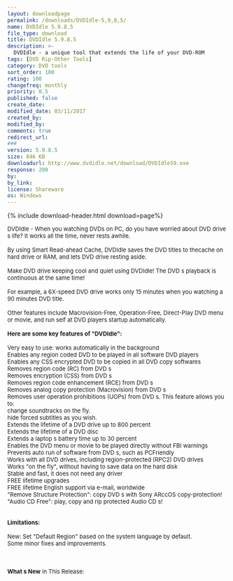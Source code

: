 ```yaml
---
layout: downloadpage
permalink: /downloads/DVDIdle-5,9,8,5/
name: DVDIdle 5.9.8.5
file_type: download
title: DVDIdle 5.9.8.5
description: >-
  DVDIdle - a unique tool that extends the life of your DVD-ROM
tags: [DVD Rip-Other Tools]
category: DVD tools
sort_order: 100
rating: 100
changefreq: monthly
priority: 0.5
published: false
create_date:
modified_date: 03/11/2017
created_by:
modified_by:
comments: true
redirect_url:
###
version: 5.9.8.5
size: 846 KB
downloadurl: http://www.dvdidle.net/download/DVDIdle59.exe
response: 200
by:
by_link:
license: Shareware
os: Windows
---
```


{% include download-header.html download=page%}

<p style="fix-download-text !important">
<p><font size="2">DVDIdle - When you watching DVDs on PC, do you have worried about DVD drive s life? It works all the time, never rests awhile.<br />
<br />
By using Smart Read-ahead Cache, DVDIdle saves the DVD titles to thecache on hard drive or RAM, and lets DVD drive resting aside.<br />
<br />
Make DVD drive keeping cool and quiet using DVDIdle! The DVD s playback is continuous at the same time!<br />
<br />
For example, a 6X-speed DVD drive works only 15 minutes when you watching a 90 minutes DVD title. <br />
<br />
Other features include Macrovision-Free, Operation-Free, Direct-Play DVD menu or movie, and run self at DVD players startup automatically.<br />
<br />
<span><strong>Here are some key features of "DVDIdle":</strong></span><br />
<br />
Very easy to use: works automatically in the background <br />
Enables any region coded DVD to be played in all software DVD players <br />
Enables any CSS encrypted DVD to be copied in all DVD copy softwares <br />
Removes region code (RC) from DVD s <br />
Removes encryption (CSS) from DVD s <br />
Removes region code enhancement (RCE) from DVD s <br />
Removes analog copy protection (Macrovision) from DVD s <br />
Removes user operation prohibitions (UOPs) from DVD s. This feature allows you to:<br />
change soundtracks on the fly.<br />
hide forced subtitles as you wish. <br />
Extends the lifetime of a DVD drive up to 800 percent <br />
Extends the lifetime of a DVD disc <br />
Extends a laptop s battery time up to 30 percent <br />
Enables the DVD menu or movie to be played directly without FBI warnings <br />
Prevents auto run of software from DVD s, such as PCFriendly <br />
Works with all DVD drives, including region-protected (RPC2) DVD drives <br />
Works "on the fly", without having to save data on the hard disk <br />
Stable and fast, it does not need any driver <br />
FREE lifetime upgrades <br />
FREE lifetime English support via </font><font size="2">e-mail</font><font size="2">, worldwide <br />
"Remove Structure Protection": copy DVD s with Sony ARccOS copy-protection! <br />
"Audio CD Free": play, copy and rip protected Audio CD s! <br />
<br />
<br />
<span><strong>Limitations:</strong></span><br />
<br />
New: Set "Default Region" based on the system language by default. <br />
Some minor fixes and improvements. <!-- google_ad_section_end --></font></p>
<div class="celltext_big"><br />
<br />
<font size="2"><strong>What s New</strong> in This Release:<br />
</font></div></p>
